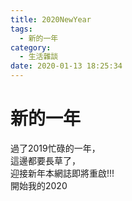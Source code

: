 ```yaml
---
title: 2020NewYear
tags:
  - 新的一年
category:
  - 生活雜談
date: 2020-01-13 18:25:34
---
```


# 新的一年

過了2019忙碌的一年，  
這邊都要長草了，  
迎接新年本網誌即將重啟!!!  
開始我的2020
